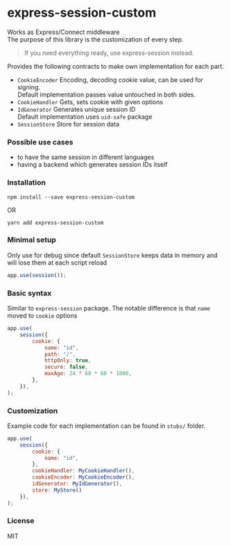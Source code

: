 # express-session-custom

Works as Express/Connect middleware<br />
The purpose of this library is the customization of every step.
> If you need everything ready, use express-session instead.

Provides the following  contracts to make own implementation for each part.
* `CookieEncoder` Encoding, decoding cookie value, can be used for signing. 
<br />Default implementation passes value untouched in both sides. 
* `CookieHandler` Gets, sets cookie with given options
* `IdGenerator` Generates unique session ID
<br/>Default implementation uses `uid-safe` package
* `SessionStore` Store for session data

### Possible use cases 
* to have the same session in different languages
* having a backend which generates session IDs itself
 
### Installation

```shell script
npm install --save express-session-custom
```
OR
```shell script
yarn add express-session-custom
```

### Minimal setup
Only use for debug since default `SessionStore` keeps data in memory and will lose them at each script reload  
```js
app.use(session());
```

### Basic syntax
Similar to `express-session` package. 
The notable difference is that `name` moved to `cookie` options

```js
app.use(
    session({
        cookie: {
            name: "id",
            path: "/",
            httpOnly: true,
            secure: false,
            maxAge: 24 * 60 * 60 * 1000,
        },
    }),
);
```

### Customization
Example code for each implementation can be found in `stubs/` folder.
```js
app.use(
    session({
        cookie: {
            name: "id",
        },
        cookieHandler: MyCookieHandler(),
        cookieEncoder: MyCookieEncoder(),
        idGenerator: MyIdGenerator(),
        store: MyStore() 
    }),
);
```

### License
MIT
